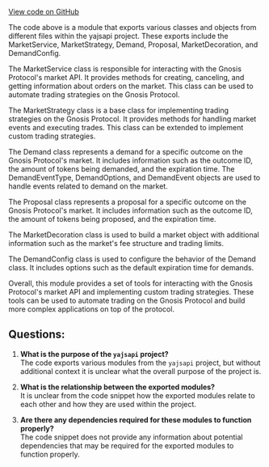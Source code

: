 [View code on GitHub](https://github.com/golemfactory/yajsapi/market/index.ts)

The code above is a module that exports various classes and objects from different files within the yajsapi project. These exports include the MarketService, MarketStrategy, Demand, Proposal, MarketDecoration, and DemandConfig. 

The MarketService class is responsible for interacting with the Gnosis Protocol's market API. It provides methods for creating, canceling, and getting information about orders on the market. This class can be used to automate trading strategies on the Gnosis Protocol.

The MarketStrategy class is a base class for implementing trading strategies on the Gnosis Protocol. It provides methods for handling market events and executing trades. This class can be extended to implement custom trading strategies.

The Demand class represents a demand for a specific outcome on the Gnosis Protocol's market. It includes information such as the outcome ID, the amount of tokens being demanded, and the expiration time. The DemandEventType, DemandOptions, and DemandEvent objects are used to handle events related to demand on the market.

The Proposal class represents a proposal for a specific outcome on the Gnosis Protocol's market. It includes information such as the outcome ID, the amount of tokens being proposed, and the expiration time.

The MarketDecoration class is used to build a market object with additional information such as the market's fee structure and trading limits.

The DemandConfig class is used to configure the behavior of the Demand class. It includes options such as the default expiration time for demands.

Overall, this module provides a set of tools for interacting with the Gnosis Protocol's market API and implementing custom trading strategies. These tools can be used to automate trading on the Gnosis Protocol and build more complex applications on top of the protocol.
## Questions: 
 1. **What is the purpose of the `yajsapi` project?**\
   The code exports various modules from the `yajsapi` project, but without additional context it is unclear what the overall purpose of the project is.
   
2. **What is the relationship between the exported modules?**\
   It is unclear from the code snippet how the exported modules relate to each other and how they are used within the project.
   
3. **Are there any dependencies required for these modules to function properly?**\
   The code snippet does not provide any information about potential dependencies that may be required for the exported modules to function properly.